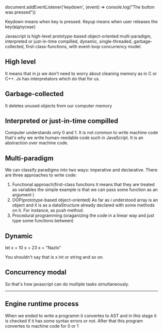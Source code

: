 document.addEventListener('keydown', (event) => console.log("The button was pressed"))

Keydown means when key is pressed.
Keyup means when user releases the key(відпускає)

Javascript is high-level prototype-based object-oriented multi-paradigm, interpreted or just-in-time compilled, dynamic, single-threaded, garbage-collected, first-class-functions, with event-loop concurrency model.

## High level

It means that in js we don't need to worry about cleaning memory as in C or C++. Js has interpretators which do that for us.

## Garbage-collected

It deletes unused objects from our computer memory

## Interpreted or just-in-time compilled

Computer understands only 0 and 1. It is not common to write machine code that's why we write human-reedable code such in JavaScript. It is an abstraction over machine code.

## Multi-paradigm

We can classify paradigms into two ways: imperative and declarative.
There are three approaches to write code:

1. Functional approach(first-class functions it means that they are treated as variables the simple example is that we can pass some function as an argument )
2. OOP(prototype-based object-oriented)
   As far as i understood array is an object and it is as a dataStructure already declared with some methods on it. For instance, as push method.
3. Procedural programming (oraganizing the code in a linear way and just type some functions between)

## Dynamic

let x = 10
x = 23
x = "Nazlo"

You shouldn't say that is x int or string and so on.

## Concurrency modal

So that's how javascript can do multiple tasks simultaneously.

---

## Engine runtime process

When we ended to write a programm it convertes to AST and in this stage it is checked if it has some syntax errors or not. After that this program convertes to machine code for 0 or 1

